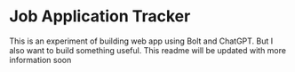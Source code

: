# Job Application Tracker

This is an experiment of building web app using Bolt and ChatGPT. But I also want to build something useful. This readme will be updated with more information soon
